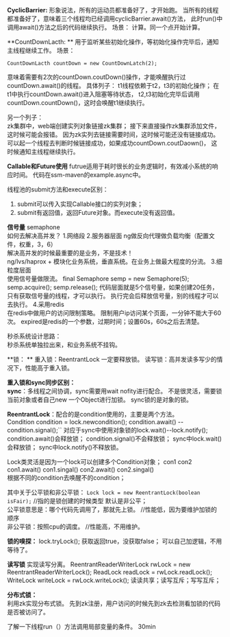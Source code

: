 **CyclicBarrier:** 
形象说法，所有的运动员都准备好了，才开始跑。
当所有的线程都准备好了，意味着三个线程均已经调用cyclicBarrier.await()方法，
此时run()中调用await()方法之后的代码继续执行。
场景：
计算。同一个点开始计算。



**CountDownLacth:  **
用于监听某些初始化操作，等初始化操作完毕后，通知主线程继续工作。
场景：
```
CountDownLacth countDown = new CountDownLatch(2);
```
意味着需要有2次的countDown.coutDown()操作，才能唤醒执行过countDown.await()的线程。
具体列子：
t1线程依赖于t2，t3的初始化操作；
在t1中执行countDown.await()进入阻塞等待状态， 
t2,t3初始化完毕后调用countDown.countDown()，这时会唤醒t1继续执行。

另一个列子：  
zk集群中，web端创建实列对象链接zk集群；
接下来直接操作zk集群添加文件，这时候可能会报错。
因为zk实列去链接需要时间，这时候可能还没有链接成功。
可以起一个线程去判断时候链接成功，如果成功countDown.coutDaown()，
这时候通知主线程继续执行。



**Callable和Future使用**
futrue适用于耗时很长的业务逻辑时，有效减小系统的响应时间。
代码在ssm-maven的example.async中。

线程池的submit方法和execute区别：  
1. submit可以传入实现Callable接口的实列对象；
2. submit有返回值，返回Future对象。而execute没有返回值。


**信号量**
semaphone  
如何去解决高并发？
1.网络段
2.服务器层面 
	ng做反向代理做负载均衡（配置文件，权重，3，6）  
解决高并发的时候最重要的是业务，不是技术！  
ng/lvs/haprox + 模块化业务系统，垂直系统。在业务上做最大程度的分流。
3.细粒度层面  
	使用信号量做限流。
	final Semaphore semp = new Semaphore(5);
	semp.acquire();
	semp.release();
代码层面就是5个信号量，如果创建20任务，只有获取信号量的线程，才可以执行。
执行完会后释放信号量，别的线程才可以去执行。
4.采用redis  
	在redis中做用户的访问限制策略。
    限制用户ip访问某个页面，一分钟不能大于60次。
	expired是redis的一个参数，过期时间；设置60s，60s之后去清楚。

秒杀系统设计思路：  
秒杀系统单独拉出来，和业务系统不挂钩。


**锁： ** 
重入锁：ReentrantLock 一定要释放锁。
读写锁：高并发读多写少的情况下，性能高于重入锁。

**重入锁和sync同步区别：**  
**sync**：多线程之间协调，sync需要用wait nofity进行配合。
	不是很灵活，需要锁当前对象或者自己new 一个Object进行加锁。
	sync锁的是对象的锁。  

**ReentrantLock**：配合的是condition使用的，主要是两个方法。  
	Condition condition = lock.newcondition();
	condition.await() -- condition.signal();``
	对应于sync中使用对象锁的lock.wait()--lock.notify(); 
condition.await()会释放锁；
condition.signal()不会释放锁；
sync中lock.wait()会释放锁；
sync中lock.notify()不释放锁。

Lock类灵活是因为一个lock可以创建多个Condition对象；
con1
con2
con1.await()  con1.singal()
con2.await()  con2.singal()  
根据不同的condition去唤醒不的condition；

其中关于公平锁和非公平锁：
`Lock lock = new ReentrantLock(boolean isFair);` //指的是锁创建的时候类型
默认是非公平；  
公平锁意思是：哪个代码先调用了，那就先上锁。 //性能低，因为要维护加锁的顺序  
非公平锁：按照cpu的调度。                   //性能高，不用维护。

**锁的嗅探：**
lock.tryLock(); 获取返回true，没获取false；
可以自己加逻辑，不用等待了。
 
**读写锁**
实现读写分离。
    ReentrantReaderWriterLock rwLock = new ReentrantReaderWriterLock();
    ReadLock readLock = rwLock.readLock();
    WriteLock writeLock = rwLock.writeLock();
读读共享；读写互斥；写写互斥；

**分布式锁：**  
利用zk实现分布式锁。
先到zk注册，用户访问的时候先到zk去检测看加锁的代码是否被访问了。


了解一下线程run（）方法调用局部变量的条件。
30min